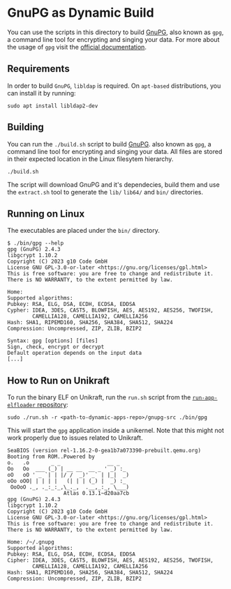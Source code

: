# GnuPG as Dynamic Build

You can use the scripts in this directory to build [GnuPG]("https://gnupg.org/"), also known as `gpg`, a command line tool for encrypting and singing your data.
For more about the usage of `gpg` visit the [official documentation](https://www.gnupg.org/documentation/).

## Requirements

In order to build `GnuPG`, `libldap` is required.
On `apt-based` distributions, you can install it by running:

```console
sudo apt install libldap2-dev
```

## Building

You can run the `./build.sh` script to build [GnuPG]("https://gnupg.org/"). also known as `gpg`, a command line tool for encrypting and singing your data.
All files are stored in their expected location in the Linux filesytem hierarchy.

```console
./build.sh
```

The script will download GnuPG and it's dependecies, build them and use the `extract.sh` tool to generate the `lib/` `lib64/` and `bin/` directories.

## Running on Linux

The executables are placed under the `bin/` directory.

```console
$ ./bin/gpg --help
gpg (GnuPG) 2.4.3
libgcrypt 1.10.2
Copyright (C) 2023 g10 Code GmbH
License GNU GPL-3.0-or-later <https://gnu.org/licenses/gpl.html>
This is free software: you are free to change and redistribute it.
There is NO WARRANTY, to the extent permitted by law.

Home:
Supported algorithms:
Pubkey: RSA, ELG, DSA, ECDH, ECDSA, EDDSA
Cypher: IDEA, 3DES, CAST5, BLOWFISH, AES, AES192, AES256, TWOFISH,
        CAMELLIA128, CAMELLIA192, CAMELLIA256
Hash: SHA1, RIPEMD160, SHA256, SHA384, SHA512, SHA224
Compression: Uncompressed, ZIP, ZLIB, BZIP2

Syntax: gpg [options] [files]
Sign, check, encrypt or decrypt
Default operation depends on the input data
[...]
```

## How to Run on Unikraft

To run the binary ELF on Unikraft, run the `run.sh` script from the [`run-app-elfloader` repository](https://github.com/unikraft/run-app-elfloader):

```console
sudo ./run.sh -r <path-to-dynamic-apps-repo>/gnupg-src ./bin/gpg
```

This will start the `gpg` application inside a unikernel.
Note that this might not work properly due to issues related to Unikraft.

```text
SeaBIOS (version rel-1.16.2-0-gea1b7a073390-prebuilt.qemu.org)
Booting from ROM..Powered by
o.   .o       _ _               __ _
Oo   Oo  ___ (_) | __ __  __ _ ' _) :_
oO   oO ' _ `| | |/ /  _)' _` | |_|  _)
oOo oOO| | | | |   (| | | (_) |  _) :_
 OoOoO ._, ._:_:_,\_._,  .__,_:_, \___)
                  Atlas 0.13.1~d20aa7cb
gpg (GnuPG) 2.4.3
libgcrypt 1.10.2
Copyright (C) 2023 g10 Code GmbH
License GNU GPL-3.0-or-later <https://gnu.org/licenses/gpl.html>
This is free software: you are free to change and redistribute it.
There is NO WARRANTY, to the extent permitted by law.

Home: /~/.gnupg
Supported algorithms:
Pubkey: RSA, ELG, DSA, ECDH, ECDSA, EDDSA
Cipher: IDEA, 3DES, CAST5, BLOWFISH, AES, AES192, AES256, TWOFISH,
        CAMELLIA128, CAMELLIA192, CAMELLIA256
Hash: SHA1, RIPEMD160, SHA256, SHA384, SHA512, SHA224
Compression: Uncompressed, ZIP, ZLIB, BZIP2
```
